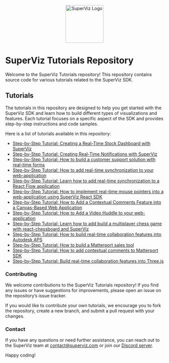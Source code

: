 <p align="center">
  <a href="https://superviz.com/" target="blank"><img src="https://avatars.githubusercontent.com/u/56120553?s=200&v=4" width="120" alt="SuperViz Logo" /></a>
</p>

# SuperViz Tutorials Repository

Welcome to the SuperViz Tutorials repository! This repository contains source code for various tutorials related to the SuperViz SDK.

## Tutorials

The tutorials in this repository are designed to help you get started with the SuperViz SDK and learn how to build different types of visualizations and features. Each tutorial focuses on a specific aspect of the SDK and provides step-by-step instructions and code samples.

Here is a list of tutorials available in this repository:

- [Step-by-Step Tutorial: Creating a Real-Time Stock Dashboard with SuperViz](https://github.com/SuperViz/tutorials/tree/main/realtime-data-dashboard)
- [Step-by-Step Tutorial: Creating Real-Time Notifications with SuperViz](https://github.com/SuperViz/tutorials/tree/main/realtime-notifications)
- [Step-by-Step Tutorial: How to build a customer support solution with real-time forms](https://github.com/SuperViz/tutorials/tree/main/customer-support)
- [Step-by-Step Tutorial: How to add real-time synchronization to your web-application](https://github.com/SuperViz/tutorials/tree/main/realtime-notes-application)
- [Step-by-Step Tutorial: Learn how to add real-time synchronization to a React Flow application](https://github.com/SuperViz/tutorials/tree/main/realtime-react-flow)
- [Step-by-Step Tutorial: How to implement real-time mouse pointers into a web-application using SuperViz React SDK](https://github.com/SuperViz/tutorials/tree/main/mouse-pointers)
- [Step-by-Step Tutorial: How to Add a Contextual Comments Feature into a Canvas-Based Web Application](https://github.com/SuperViz/tutorials/tree/main/contextual-comments-canvas)
- [Step-by-Step Tutorial: How to Add a Video Huddle to your web-application](https://github.com/SuperViz/tutorials/tree/main/video-huddle)
- [Step-by-Step Tutorial: Learn how to add build a multiplayer chess game with react-chessboard and SuperViz](https://github.com/SuperViz/tutorials/tree/main/chess-game)
- [Step-by-Step Tutorial: How to build real-time collaboration features into Autodesk APS](https://github.com/SuperViz/tutorials/tree/main/presence-autodesk)
- [Step-by-Step Tutorial: How to build a Matterport sales tool](https://github.com/SuperViz/tutorials/tree/main/matterport-sales-tool)
- [Step-by-Step Tutorial: How to add contextual comments to Matterport SDK](https://github.com/SuperViz/tutorials/tree/main/matterport-comments)
- [Step-by-Step Tutorial: Build real-time collaboration features into Three.js](https://github.com/SuperViz/tutorials/tree/main/three-js)

### Contributing

We welcome contributions to the SuperViz Tutorials repository! If you find any issues or have suggestions for improvements, please open an issue on the repository’s issue tracker.

If you would like to contribute your own tutorials, we encourage you to fork the repository, create a new branch, and submit a pull request with your changes.

### Contact

If you have any questions or need further assistance, you can reach out to the SuperViz team at [contact@superviz.com](mailto:contact@superviz.com) or join our [Discord server](https://discord.gg/7ZQvzvz).

Happy coding!
